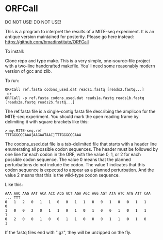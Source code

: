 # ORFCall

DO NOT USE!  DO NOT USE!

This is a program to interpret the results of a MITE-seq experiment.
It is an antique version maintained for posterity.
Please go here instead:  https://github.com/broadinstitute/ORFCall

To install:

Clone repo and type make.  This is a very simple, one-source-file project with a two-line handcrafted makefile.
You'll need some reasonably modern version of gcc and zlib.

To run:

    ORFCall ref.fasta codons_used.dat reads1.fastq [reads2.fastq...]
     or
    ORFCall -p ref.fasta codons_used.dat reads1a.fastq reads1b.fastq [reads2a.fastq reads2b.fastq...]

The ref.fasta file is a single-contig fasta file describing the amplicon for the MITE-seq experiment.
You should mark the open reading frame by delimiting it with square brackets like this:

    > my.MITE-seq.ref
    TTTGGGCCCAAA[AAGAATAAC]TTTGGGCCCAAA

The codons_used.dat file is a tab-delimited file that starts with a header line enumerating all possible
codon sequences.  The header must be followed by one line for each codon in the ORF, with the value 0, 1, or 2
for each possible codon sequence.  The value 0 means that the planned perturbations do not include the codon.
The value 1 indicates that this codon sequence is expected to appear as a planned perturbation.  And the value 2
means that this is the wild-type codon sequence.

Like this:

    AAA AAC AAG AAT ACA ACC ACG ACT AGA AGC AGG AGT ATA ATC ATG ATT CAA ... TTT
    0   1   2   0   1   1   0   0   1   1   0   0   1   0   0   1   1       0
    1   0   0   2   0   1   1   0   1   0   1   0   0   1   0   1   1       1
    0   2   0   0   1   0   0   1   1   0   0   0   1   1   0   1   0       1

If the fastq files end with ".gz", they will be unzipped on the fly.
